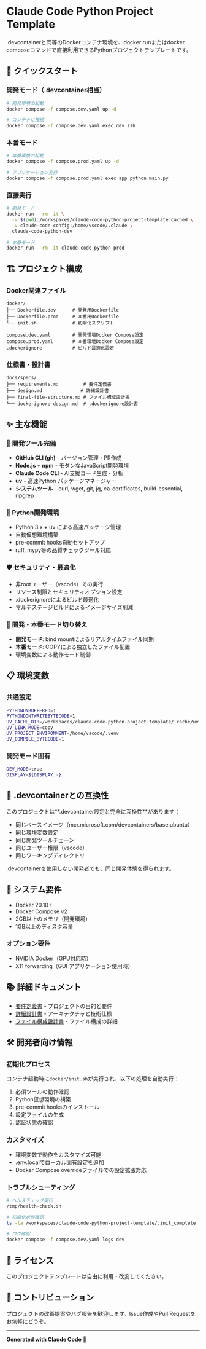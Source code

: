 # Claude Code Python Project Template

.devcontainerと同等のDockerコンテナ環境を、docker runまたはdocker composeコマンドで直接利用できるPythonプロジェクトテンプレートです。

## 🚀 クイックスタート

### 開発モード（.devcontainer相当）
```bash
# 開発環境の起動
docker compose -f compose.dev.yaml up -d

# コンテナに接続
docker compose -f compose.dev.yaml exec dev zsh
```

### 本番モード
```bash
# 本番環境の起動
docker compose -f compose.prod.yaml up -d

# アプリケーション実行
docker compose -f compose.prod.yaml exec app python main.py
```

### 直接実行
```bash
# 開発モード
docker run --rm -it \
  -v $(pwd):/workspaces/claude-code-python-project-template:cached \
  -v claude-code-config:/home/vscode/.claude \
  claude-code-python-dev

# 本番モード
docker run --rm -it claude-code-python-prod
```

## 🏗️ プロジェクト構成

### Docker関連ファイル
```
docker/
├── Dockerfile.dev      # 開発用Dockerfile
├── Dockerfile.prod     # 本番用Dockerfile  
└── init.sh             # 初期化スクリプト

compose.dev.yaml        # 開発環境Docker Compose設定
compose.prod.yaml       # 本番環境Docker Compose設定
.dockerignore           # ビルド最適化設定
```

### 仕様書・設計書
```
docs/specs/
├── requirements.md         # 要件定義書
├── design.md              # 詳細設計書
├── final-file-structure.md # ファイル構成設計書
└── dockerignore-design.md  # .dockerignore設計書
```

## ✨ 主な機能

### 🔧 開発ツール完備
- **GitHub CLI (gh)** - バージョン管理・PR作成
- **Node.js + npm** - モダンなJavaScript開発環境
- **Claude Code CLI** - AI支援コード生成・分析
- **uv** - 高速Python パッケージマネージャー
- **システムツール** - curl, wget, git, jq, ca-certificates, build-essential, ripgrep

### 🐍 Python開発環境
- Python 3.x + uv による高速パッケージ管理
- 自動仮想環境構築
- pre-commit hooks自動セットアップ
- ruff, mypy等の品質チェックツール対応

### 🛡️ セキュリティ・最適化
- 非rootユーザー（vscode）での実行
- リソース制限とセキュリティオプション設定
- .dockerignoreによるビルド最適化
- マルチステージビルドによるイメージサイズ削減

### 🔄 開発・本番モード切り替え
- **開発モード**: bind mountによるリアルタイムファイル同期
- **本番モード**: COPYによる独立したファイル配置
- 環境変数による動作モード制御

## 📋 環境変数

### 共通設定
```bash
PYTHONUNBUFFERED=1
PYTHONDONTWRITEBYTECODE=1
UV_CACHE_DIR=/workspaces/claude-code-python-project-template/.cache/uv
UV_LINK_MODE=copy
UV_PROJECT_ENVIRONMENT=/home/vscode/.venv
UV_COMPILE_BYTECODE=1
```

### 開発モード固有
```bash
DEV_MODE=true
DISPLAY=${DISPLAY:-}
```

## 🎯 .devcontainerとの互換性

このプロジェクトは**.devcontainer設定と完全に互換性**があります：

- 同じベースイメージ（mcr.microsoft.com/devcontainers/base:ubuntu）
- 同じ環境変数設定
- 同じ開発ツールチェーン
- 同じユーザー権限（vscode）
- 同じワーキングディレクトリ

.devcontainerを使用しない開発者でも、同じ開発体験を得られます。

## 🚦 システム要件

- Docker 20.10+
- Docker Compose v2
- 2GB以上のメモリ（開発環境）
- 1GB以上のディスク容量

### オプション要件
- NVIDIA Docker（GPU対応時）
- X11 forwarding（GUI アプリケーション使用時）

## 📚 詳細ドキュメント

- [要件定義書](docs/specs/requirements.md) - プロジェクトの目的と要件
- [詳細設計書](docs/specs/design.md) - アーキテクチャと技術仕様
- [ファイル構成設計書](docs/specs/final-file-structure.md) - ファイル構成の詳細

## 🛠️ 開発者向け情報

### 初期化プロセス
コンテナ起動時に`docker/init.sh`が実行され、以下の処理を自動実行：

1. 必須ツールの動作確認
2. Python仮想環境の構築
3. pre-commit hooksのインストール
4. 設定ファイルの生成
5. 認証状態の確認

### カスタマイズ
- 環境変数で動作をカスタマイズ可能
- .env.localでローカル固有設定を追加
- Docker Compose overrideファイルでの設定拡張対応

### トラブルシューティング
```bash
# ヘルスチェック実行
/tmp/health-check.sh

# 初期化状態確認
ls -la /workspaces/claude-code-python-project-template/.init_complete

# ログ確認
docker compose -f compose.dev.yaml logs dev
```

## 📝 ライセンス

このプロジェクトテンプレートは自由に利用・改変してください。

## 🤝 コントリビューション

プロジェクトの改善提案やバグ報告を歓迎します。Issue作成やPull Requestをお気軽にどうぞ。

---

**Generated with Claude Code** 🤖